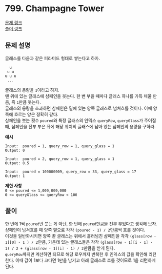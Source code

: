 # 799. Champagne Tower
[문제 링크](https://leetcode.com/problems/champagne-tower/ )  
[풀이 링크](LC799.java )  

## 문제 설명
글래스를 다음과 같은 피라미드 형태로 쌓는다고 하자.  
```
  u
 u u
u u u
 ...
```
글래스의 용량을 `1`이라고 하자.  
맨 위에 있는 글래스에 샴페인을 붓는다. 한 번 부을 때마다 글래스 하나를 가득 채울 만큼, 즉 `1`만큼 붓는다.  
글래스의 용량을 초과하면 샴페인은 밑에 있는 양쪽 글래스로 넘쳐흐를 것이다. 이때 양쪽에 흐르는 양은 정확히 같다.  
샴페인을 붓는 횟수 `poured`와 특정 글래스의 인덱스 `queryRow`, `queryGlass`가 주어질 때, 샴페인을 전부 부은 뒤에 해당 위치의 글래스에 남아 있는 샴페인의 용량을 구하라.  

**예시**
```
Input:  poured = 1, query_row = 1, query_glass = 1
Output: 0

Input:  poured = 2, query_row = 1, query_glass = 1
Output: 0.5

Input:  poured = 100000009, query_row = 33, query_glass = 17
Output: 1
```

**제한 사항**  
`0 <= poured <= 1,000,000,000`  
`0 <= queryGlass <= queryRow < 100`  

## 풀이
한 번에 1씩 `poured`번 붓는 게 아닌, 한 번에 `poured`만큼을 전부 부었다고 생각해 보자.  
샴페인이 넘쳐흐를 때 양쪽 밑으로 각각 `(poured - 1) / 2`만큼씩 흐를 것이다.  
이것을 일반화시키면 양쪽 끝 글래스는 위에서 흘러넘친 샴페인을 각각 `(glass[row - 1][0] - 1 ) / 2`만큼, 가운데 있는 글래스들은 각각 `(glass[row - 1][i - 1] - 1) / 2 + (glass[row - 1][i] - 1) / 2`만큼을 받게 된다.  
`queryRow`까지만 계산하면 되므로 해당 로우까지 반복한 후 인덱스의 값을 확인해 리턴한다. 이때 값이 1보다 크다면 1만을 남기고 아래 글래스로 흐를 것이므로 1을 리턴하게 된다.  
